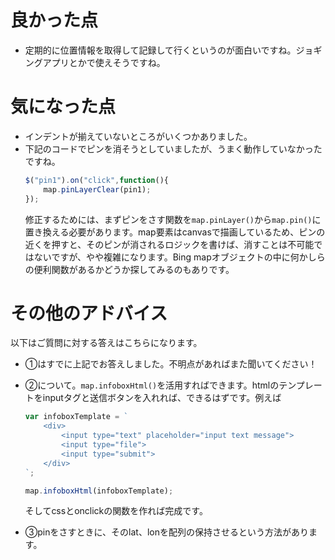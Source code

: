 # 良かった点
- 定期的に位置情報を取得して記録して行くというのが面白いですね。ジョギングアプリとかで使えそうですね。

# 気になった点
- インデントが揃えていないところがいくつかありました。
- 下記のコードでピンを消そうとしていましたが、うまく動作していなかったですね。
    ```js
    $("pin1").on("click",function(){
        map.pinLayerClear(pin1);
    });
    ```
    修正するためには、まずピンをさす関数を`map.pinLayer()`から`map.pin()`に置き換える必要があります。map要素はcanvasで描画しているため、ピンの近くを押すと、そのピンが消されるロジックを書けば、消すことは不可能ではないですが、やや複雑になります。Bing mapオブジェクトの中に何かしらの便利関数があるかどうか探してみるのもありです。

# その他のアドバイス
以下はご質問に対する答えはこちらになります。
- ①はすでに上記でお答えしました。不明点があればまた聞いてください！
- ②について。`map.infoboxHtml()`を活用すればできます。htmlのテンプレートをinputタグと送信ボタンを入れれば、できるはずです。例えば
    ```js
    var infoboxTemplate = `
        <div>
            <input type="text" placeholder="input text message">
            <input type="file">
            <input type="submit">
        </div>
    `;

    map.infoboxHtml(infoboxTemplate);
    ```

    そしてcssとonclickの関数を作れば完成です。
- ③pinをさすときに、そのlat、lonを配列の保持させるという方法があります。